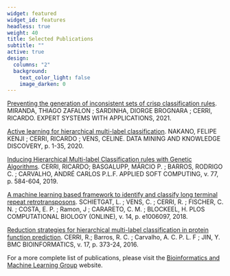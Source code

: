 ```yaml
---
widget: featured
widget_id: features
headless: true
weight: 40
title: Selected Publications
subtitle: ""
active: true
design:
  columns: "2"
  background:
    text_color_light: false
    image_darken: 0
---
```

[Preventing the generation of inconsistent sets of crisp classification rules](https://doi.org/10.1016/j.eswa.2020.113811). MIRANDA, THIAGO ZAFALON ; SARDINHA, DIORGE BROGNARA ; CERRI, RICARDO. EXPERT SYSTEMS WITH APPLICATIONS, 2021.

[Active learning for hierarchical multi-label classification](http://dx.doi.org/10.1007/s10618-020-00704-w). NAKANO, FELIPE KENJI ; CERRI, RICARDO ; VENS, CELINE. DATA MINING AND KNOWLEDGE DISCOVERY, p. 1-35, 2020.

[Inducing Hierarchical Multi-label Classification rules with Genetic Algorithms](http://dx.doi.org/10.1016/j.asoc.2019.01.017). CERRI, RICARDO; BASGALUPP, MÁRCIO P. ; BARROS, RODRIGO C. ; CARVALHO, ANDRÉ CARLOS P.L.F. APPLIED SOFT COMPUTING, v. 77, p. 584-604, 2019.

[A machine learning based framework to identify and classify long terminal repeat retrotransposons](https://doi.org/10.1371/journal.pcbi.1006097). SCHIETGAT, L. ; VENS, C. ; CERRI, R. ; FISCHER, C. N. ; COSTA, E. P. ; Ramon, J ; CARARETO, C. M. ; BLOCKEEL, H. PLOS COMPUTATIONAL BIOLOGY (ONLINE), v. 14, p. e1006097, 2018.

[Reduction strategies for hierarchical multi-label classification in protein function prediction](http://dx.doi.org/10.1186/s12859-016-1232-1). CERRI, R.; Barros, R. C. ; Carvalho, A. C. P. L. F ; JIN, Y. BMC BIOINFORMATICS, v. 17, p. 373-24, 2016.

For a more complete list of publications, please visit the [Bioinformatics and Machine Learning Group](http://www.biomal.ufscar.br/publications.html) website.